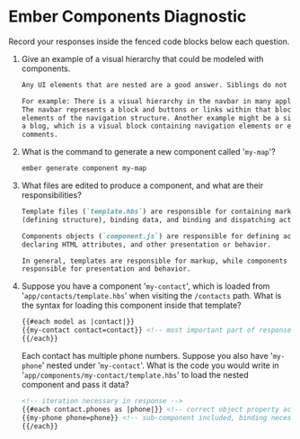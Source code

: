 # Ember Components Diagnostic

Record your responses inside the fenced code blocks below each question.

1.  Give an example of a visual hierarchy that could be modeled with components.

    ```md
    Any UI elements that are nested are a good answer. Siblings do not count.

    For example: There is a visual hierarchy in the navbar in many applications.
    The navbar represents a block and buttons or links within that block are
    elements of the navigation structure. Another example might be a sidebar for
    a blog, which is a visual block containing navigation elements or even
    comments.
    ```

1.  What is the command to generate a new component called '`my-map`'?

    ```sh
    ember generate component my-map
    ```

1.  What files are edited to produce a component, and what are their
    responsibilities?

    ```md
    Template files (`template.hbs`) are responsible for containing markup
    (defining structure), binding data, and binding and dispatching actions.

    Components objects (`component.js`) are responsible for defining actions,
    declaring HTML attributes, and other presentation or behavior.

    In general, templates are responsible for markup, while components are
    responsible for presentation and behavior.
    ```

1.  Suppose you have a component '`my-contact`', which is loaded from
    '`app/contacts/template.hbs`' when visiting the `/contacts` path. What is
    the syntax for loading this component inside that template?

    ```html
    {{#each model as |contact|}}
    {{my-contact contact=contact}} <!-- most important part of response -->
    {{/each}}
    ```

    Each contact has multiple phone numbers. Suppose you also have '`my-phone`'
    nested under '`my-contact`'. What is the code you would write in
    '`app/components/my-contact/template.hbs`' to load the nested component and
    pass it data?

    ```html
    <!-- iteration necessary in response -->
    {{#each contact.phones as |phone|}} <!-- correct object property access -->
    {{my-phone phone=phone}} <!-- sub-component included, binding necessary -->
    {{/each}}
    ```
